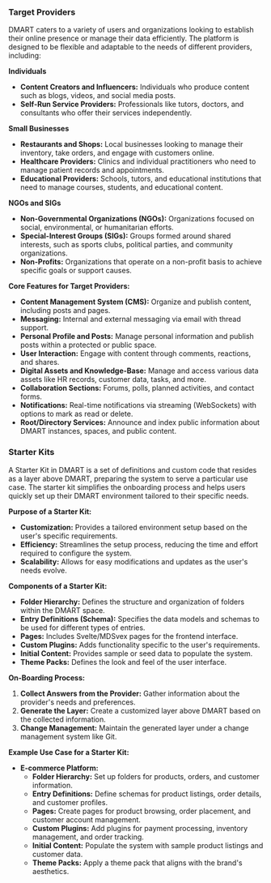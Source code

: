 ### Target Providers

DMART caters to a variety of users and organizations looking to establish their online presence or manage their data efficiently. The platform is designed to be flexible and adaptable to the needs of different providers, including:

**Individuals**

- **Content Creators and Influencers:** Individuals who produce content such as blogs, videos, and social media posts.
- **Self-Run Service Providers:** Professionals like tutors, doctors, and consultants who offer their services independently.

**Small Businesses**

- **Restaurants and Shops:** Local businesses looking to manage their inventory, take orders, and engage with customers online.
- **Healthcare Providers:** Clinics and individual practitioners who need to manage patient records and appointments.
- **Educational Providers:** Schools, tutors, and educational institutions that need to manage courses, students, and educational content.

**NGOs and SIGs**

- **Non-Governmental Organizations (NGOs):** Organizations focused on social, environmental, or humanitarian efforts.
- **Special-Interest Groups (SIGs):** Groups formed around shared interests, such as sports clubs, political parties, and community organizations.
- **Non-Profits:** Organizations that operate on a non-profit basis to achieve specific goals or support causes.

**Core Features for Target Providers:**

- **Content Management System (CMS):** Organize and publish content, including posts and pages.
- **Messaging:** Internal and external messaging via email with thread support.
- **Personal Profile and Posts:** Manage personal information and publish posts within a protected or public space.
- **User Interaction:** Engage with content through comments, reactions, and shares.
- **Digital Assets and Knowledge-Base:** Manage and access various data assets like HR records, customer data, tasks, and more.
- **Collaboration Sections:** Forums, polls, planned activities, and contact forms.
- **Notifications:** Real-time notifications via streaming (WebSockets) with options to mark as read or delete.
- **Root/Directory Services:** Announce and index public information about DMART instances, spaces, and public content.

### Starter Kits

A Starter Kit in DMART is a set of definitions and custom code that resides as a layer above DMART, preparing the system to serve a particular use case. The starter kit simplifies the onboarding process and helps users quickly set up their DMART environment tailored to their specific needs.

**Purpose of a Starter Kit:**

- **Customization:** Provides a tailored environment setup based on the user's specific requirements.
- **Efficiency:** Streamlines the setup process, reducing the time and effort required to configure the system.
- **Scalability:** Allows for easy modifications and updates as the user's needs evolve.

**Components of a Starter Kit:**

- **Folder Hierarchy:** Defines the structure and organization of folders within the DMART space.
- **Entry Definitions (Schema):** Specifies the data models and schemas to be used for different types of entries.
- **Pages:** Includes Svelte/MDSvex pages for the frontend interface.
- **Custom Plugins:** Adds functionality specific to the user's requirements.
- **Initial Content:** Provides sample or seed data to populate the system.
- **Theme Packs:** Defines the look and feel of the user interface.

**On-Boarding Process:**

1.  **Collect Answers from the Provider:** Gather information about the provider's needs and preferences.
2.  **Generate the Layer:** Create a customized layer above DMART based on the collected information.
3.  **Change Management:** Maintain the generated layer under a change management system like Git.

**Example Use Case for a Starter Kit:**

- **E-commerce Platform:**
  - **Folder Hierarchy:** Set up folders for products, orders, and customer information.
  - **Entry Definitions:** Define schemas for product listings, order details, and customer profiles.
  - **Pages:** Create pages for product browsing, order placement, and customer account management.
  - **Custom Plugins:** Add plugins for payment processing, inventory management, and order tracking.
  - **Initial Content:** Populate the system with sample product listings and customer data.
  - **Theme Packs:** Apply a theme pack that aligns with the brand's aesthetics.
